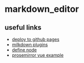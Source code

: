 # markdown_editor

## useful links

- [deploy to github pages](https://github.com/pragmatic-reviews/vue-pages)
- [milkdown plugins](https://milkdown.dev/#/using-plugins)
- [define node](https://milkdown.dev/#/node-and-mark)
- [prosemirror vue example](https://codesandbox.io/s/7yr5w0mr8x)
